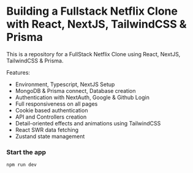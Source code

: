 # Building a Fullstack Netflix Clone with React, NextJS, TailwindCSS & Prisma


This is a repository for a FullStack Netflix Clone using React, NextJS, TailwindCSS & Prisma.



Features:

- Environment, Typescript, NextJS Setup
- MongoDB & Prisma connect, Database creation
- Authentication with NextAuth, Google & Github Login
- Full responsiveness on all pages
- Cookie based authentication
- API and Controllers creation
- Detail-oriented effects and animations using TailwindCSS
- React SWR data fetching
- Zustand state management

### Start the app

```shell
npm run dev
```

